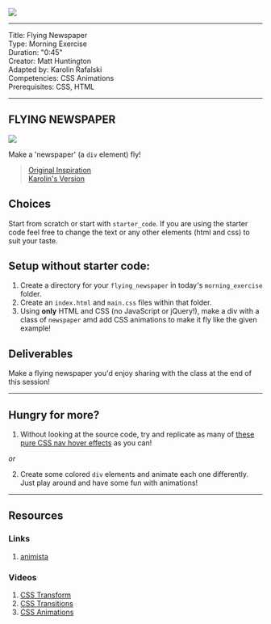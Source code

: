 ![](/ga_cog.png)

<hr>

Title: Flying Newspaper<br>
Type: Morning Exercise <br>
Duration: "0:45"<br>
Creator: Matt Huntington<br>
Adapted by: Karolin Rafalski<br>
Competencies: CSS Animations<br>
Prerequisites: CSS, HTML <br>
<hr>


## FLYING NEWSPAPER

![](https://imgur.com/GoR8qLN.gif)

Make a 'newspaper' (a `div` element) fly!

> [Original Inspiration](https://www.youtube.com/watch?v=GaiZIulY4EU)<br/>
> [Karolin's Version](https://youtu.be/V6RqAjbjnU0)


## Choices
Start from scratch or start with `starter_code`. If you are using the starter code feel free to change the text or any other elements (html and css) to suit your taste.

## Setup without starter code:
1. Create a directory for your `flying_newspaper` in today's `morning_exercise` folder.  
2. Create an `index.html` and `main.css` files within that folder.
3. Using **only** HTML and CSS (no JavaScript or jQuery!), make a div with a class of `newspaper` amd  add CSS animations to make it fly like the given example!

## Deliverables

Make a flying newspaper you'd enjoy sharing with the class at the end of this session!

---

## Hungry for more?
1. Without looking at the source code, try and replicate as many of [these pure CSS nav hover effects](http://ianlunn.github.io/Hover/) as you can!

_or_

2. Create some colored `div` elements and animate each one differently. Just play around and have some fun with animations!

---

## Resources

### Links
1. [animista](http://animista.net/)

### Videos
1. [CSS Transform](https://youtu.be/Gu-HBBZLyjg?list=PLdnONIhPScST0Vy4LrIZiYKpFNoxgyH7J)<br>
1. [CSS Transitions](https://youtu.be/Xu3SrQhtBqw?list=PLdnONIhPScST0Vy4LrIZiYKpFNoxgyH7J)<br>
1. [CSS Animations](https://youtu.be/9RfHG3K8U_Q?list=PLdnONIhPScST0Vy4LrIZiYKpFNoxgyH7J)<br>
